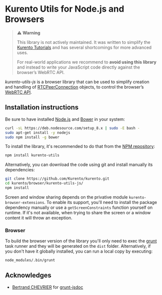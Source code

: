 Kurento Utils for Node.js and Browsers
======================================

> :warning: **Warning**
>
> This library is not actively maintained. It was written to simplify the [Kurento Tutorials](https://doc-kurento.readthedocs.io/en/latest/user/tutorials.html) and has several shortcomings for more advanced uses.
>
> For real-world applications we recommend to **avoid using this library** and instead to write your JavaScript code directly against the browser’s WebRTC API.

*kurento-utils-js* is a browser library that can be used to simplify creation and handling of [RTCPeerConnection](https://developer.mozilla.org/en-US/docs/Web/API/RTCPeerConnection) objects, to control the browser’s [WebRTC API](https://developer.mozilla.org/en-US/docs/Web/API/WebRTC_API).



Installation instructions
-------------------------

Be sure to have installed [Node.js](https://nodejs.org/en/) and [Bower](https://bower.io/) in your system:

```bash
curl -sL https://deb.nodesource.com/setup_8.x | sudo -E bash -
sudo apt-get install -y nodejs
sudo npm install -g bower
```

To install the library, it's recommended to do that from the [NPM repository](https://www.npmjs.com/):

```bash
npm install kurento-utils
```

Alternatively, you can download the code using git and install manually its dependencies:

```bash
git clone https://github.com/Kurento/kurento.git
cd kurento/browser/kurento-utils-js/
npm install
```

Screen and window sharing depends on the privative module `kurento-browser-extensions`. To enable its support, you'll need to install
the package dependency manually or use a `getScreenConstraints` function yourself on runtime. If it's not available, when trying to share the screen or a window content it will throw an exception.



### Browser

To build the browser version of the library you'll only need to exec the [grunt](https://gruntjs.com) task runner and they will be generated on the `dist` folder. Alternatively, if you don't have it globally installed, you can run a local copy by executing:

```bash
node_modules/.bin/grunt
```



Acknowledges
------------

* [Bertrand CHEVRIER](https://github.com/krampstudio) for
  [grunt-jsdoc](https://github.com/krampstudio/grunt-jsdoc)

